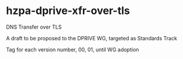 # hzpa-dprive-xfr-over-tls

DNS Transfer over TLS

A draft to be proposed to the DPRIVE WG, targeted as Standards Track

Tag for each version number, 00, 01, until WG adoption





